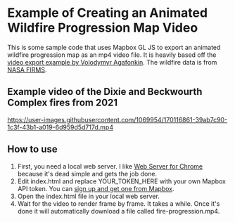 # Example of Creating an Animated Wildfire Progression Map Video
This is some sample code that uses Mapbox GL JS to export an animated wildfire progression map as an mp4 video file. It is heavily based off the [video export example by Volodymyr Agafonkin](https://github.com/mapbox/mapbox-gl-js/blob/main/debug/video-export.html). The wildfire data is from [NASA FIRMS](https://firms.modaps.eosdis.nasa.gov/). 

## Example video of the Dixie and Beckwourth Complex fires from 2021
https://user-images.githubusercontent.com/1069954/170116861-39ab7c90-1c3f-43b1-a019-6d959d5d717d.mp4

## How to use
1. First, you need a local web server. I like [Web Server for Chrome](https://chrome.google.com/webstore/detail/web-server-for-chrome/ofhbbkphhbklhfoeikjpcbhemlocgigb?hl=en) because it's dead simple and gets the job done. 
2. Edit index.html and replace YOUR_TOKEN_HERE with your own Mapbox API token. You can [sign up and get one from Mapbox](https://account.mapbox.com/auth/signup). 
3. Open the index.html file in your local web server. 
4. Wait for the video to render frame by frame. It takes a while. Once it's done it will automatically download a file called fire-progression.mp4. 
